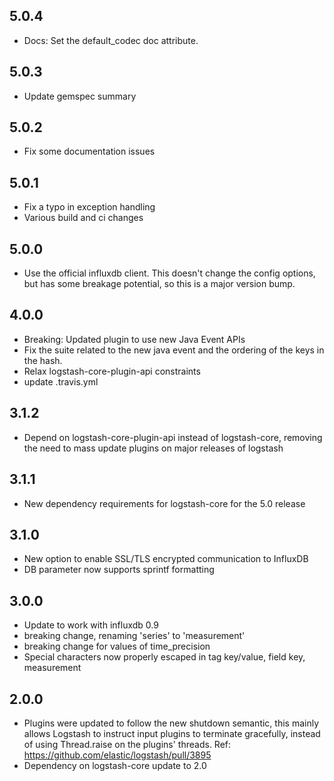 ## 5.0.4
  - Docs: Set the default_codec doc attribute.

## 5.0.3
  - Update gemspec summary

## 5.0.2
  - Fix some documentation issues
  
## 5.0.1
  - Fix a typo in exception handling 
  - Various build and ci changes

## 5.0.0 
 - Use the official influxdb client. This doesn't change the config options, but has some
   breakage potential, so this is a major version bump.

## 4.0.0
 - Breaking: Updated plugin to use new Java Event APIs
 - Fix the suite related to the new java event and the ordering of the keys in the hash.
 - Relax logstash-core-plugin-api constraints
 - update .travis.yml

## 3.1.2
 - Depend on logstash-core-plugin-api instead of logstash-core, removing the need to mass update plugins on major releases of logstash

## 3.1.1
 - New dependency requirements for logstash-core for the 5.0 release

## 3.1.0
 - New option to enable SSL/TLS encrypted communication to InfluxDB
 - DB parameter now supports sprintf formatting

## 3.0.0
 - Update to work with influxdb 0.9
 - breaking change, renaming 'series' to 'measurement'
 - breaking change for values of time_precision
 - Special characters now properly escaped in tag key/value, field key, measurement

## 2.0.0
 - Plugins were updated to follow the new shutdown semantic, this mainly allows Logstash to instruct input plugins to terminate gracefully, 
   instead of using Thread.raise on the plugins' threads. Ref: https://github.com/elastic/logstash/pull/3895
 - Dependency on logstash-core update to 2.0

